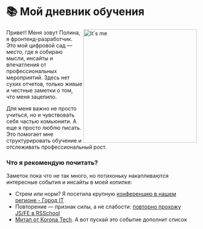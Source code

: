 # 📚 Мой дневник обучения

<img src="https://github.com/user-attachments/assets/6cfe8a7a-f842-40a2-afe5-57f236beef04" align="right" width="300" alt="It`s me">

Привет! Меня зовут Полина, я фронтенд-разработчик. Это мой цифровой сад — место, где я собираю мысли, инсайты и впечатления от профессиональных мероприятий. Здесь нет сухих отчетов, только живые и честные заметки о том, что меня зацепило.

Для меня важно не просто учиться, но и чувствовать себя частью комьюнити. А еще я просто люблю писать. Это помогает мне структурировать обучение и отслеживать профессиональный рост.

### Что я рекомендую почитать?
Заметок пока что не так много, но потихоньку накапливаются интересные события и инсайты в моей копилке:
- Стрем или норм? Я посетила крупную [конференцию в нашем регионе - Город IT](https://github.com/linawashere/digital-garden/tree/main/conferences/%D0%93%D0%BE%D1%80%D0%BE%D0%B4%20IT)
- Повторение — признак силы, а не слабости: [повторно прохожу JS/FE в RSSchool](https://github.com/linawashere/digital-garden/tree/main/courses/RS%20School)
- [Митап от Korona Tech](https://github.com/linawashere/digital-garden/blob/main/conferences/Secure%20IT%20Meetup/README.md). А вот пускай это событие дополнит список

